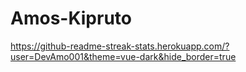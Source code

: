 # Amos-Kipruto


https://github-readme-streak-stats.herokuapp.com/?user=DevAmo001&theme=vue-dark&hide_border=true

